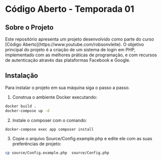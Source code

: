 <h1>Código Aberto - Temporada 01</h1>

<h2>Sobre o Projeto</h2>
Este repositório apresenta um projeto desenvolvido como parte do curso [Código Aberto](https://www.youtube.com/robsonvleite). O objetivo principal do projeto é a criação de um sistema de login em PHP, implementado com as melhores práticas de programação, e com recursos de autenticação através das plataformas Facebook e Google.

<h2>Instalação</h2>
Para instalar o projeto em sua máquina siga o passo a passo.

1. Construa o ambiente Docker executando:

```sh
docker build .
docker-compose up -d
```

2. Instale o composer com o comando:

```sh
docker-compose exec app composer install
```

3. Copie o arquivo Source/Config.example.php e edite ele com as suas preferências de projeto:

```sh
cp source/Config.example.php  source/Config.php
```
